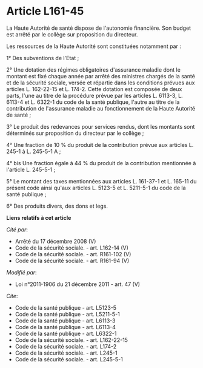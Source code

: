 # Article L161-45

La Haute Autorité de santé dispose de l'autonomie financière. Son budget est arrêté par le collège sur proposition du
directeur. 

Les ressources de la Haute Autorité sont constituées notamment par : 

1° Des subventions de l'Etat ; 

2° Une dotation des régimes obligatoires d'assurance maladie dont le montant est fixé chaque année par arrêté des ministres
chargés de la santé et de la sécurité sociale, versée et répartie dans les conditions prévues aux articles L. 162-22-15 et L.
174-2. Cette dotation est composée de deux parts, l'une au titre de la procédure prévue par les articles L. 6113-3, 
L. 6113-4 et L. 6322-1 du code de la santé publique, l'autre au titre de la contribution de l'assurance maladie au
fonctionnement de la Haute Autorité de santé ; 

3° Le produit des redevances pour services rendus, dont les montants sont déterminés sur proposition du directeur par le
collège ; 

4° Une fraction de 10 % du produit de la contribution prévue aux articles L. 245-1 à L. 245-5-1 A ; 

4° bis Une fraction égale à 44 % du produit de la contribution mentionnée à l'article L. 245-5-1 ; 

5° Le montant des taxes mentionnées aux articles L. 161-37-1 et L. 165-11 du présent code ainsi qu'aux articles L. 5123-5 et
L. 5211-5-1 du code de la santé publique ; 

6° Des produits divers, des dons et legs.

**Liens relatifs à cet article**

_Cité par_:

  - Arrêté du 17 décembre 2008 (V)
  - Code de la sécurité sociale. - art. L162-14 (V)
  - Code de la sécurité sociale. - art. R161-102 (V)
  - Code de la sécurité sociale. - art. R161-94 (V)

_Modifié par_:

  - Loi n°2011-1906 du 21 décembre 2011 - art. 47 (V)

_Cite_:

  - Code de la santé publique - art. L5123-5
  - Code de la santé publique - art. L5211-5-1
  - Code de la santé publique - art. L6113-3
  - Code de la santé publique - art. L6113-4
  - Code de la santé publique - art. L6322-1
  - Code de la sécurité sociale. - art. L162-22-15
  - Code de la sécurité sociale. - art. L174-2
  - Code de la sécurité sociale. - art. L245-1
  - Code de la sécurité sociale. - art. L245-5-1
